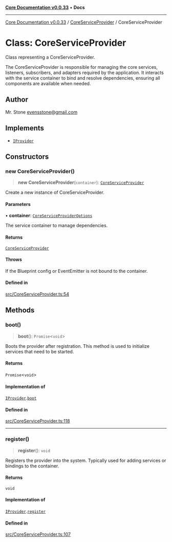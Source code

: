[**Core Documentation v0.0.33**](../../README.md) • **Docs**

***

[Core Documentation v0.0.33](../../modules.md) / [CoreServiceProvider](../README.md) / CoreServiceProvider

# Class: CoreServiceProvider

Class representing a CoreServiceProvider.

The CoreServiceProvider is responsible for managing the core services,
listeners, subscribers, and adapters required by the application.
It interacts with the service container to bind and resolve dependencies,
ensuring all components are available when needed.

## Author

Mr. Stone <evensstone@gmail.com>

## Implements

- [`IProvider`](../../definitions/interfaces/IProvider.md)

## Constructors

### new CoreServiceProvider()

> **new CoreServiceProvider**(`container`): [`CoreServiceProvider`](CoreServiceProvider.md)

Create a new instance of CoreServiceProvider.

#### Parameters

• **container**: [`CoreServiceProviderOptions`](../interfaces/CoreServiceProviderOptions.md)

The service container to manage dependencies.

#### Returns

[`CoreServiceProvider`](CoreServiceProvider.md)

#### Throws

If the Blueprint config or EventEmitter is not bound to the container.

#### Defined in

[src/CoreServiceProvider.ts:54](https://github.com/stonemjs/core/blob/08021ed6e90932028c37aa9d72d99b714efcda42/src/CoreServiceProvider.ts#L54)

## Methods

### boot()

> **boot**(): `Promise`\<`void`\>

Boots the provider after registration. This method is used to initialize services that need to be started.

#### Returns

`Promise`\<`void`\>

#### Implementation of

[`IProvider`](../../definitions/interfaces/IProvider.md).[`boot`](../../definitions/interfaces/IProvider.md#boot)

#### Defined in

[src/CoreServiceProvider.ts:118](https://github.com/stonemjs/core/blob/08021ed6e90932028c37aa9d72d99b714efcda42/src/CoreServiceProvider.ts#L118)

***

### register()

> **register**(): `void`

Registers the provider into the system. Typically used for adding services or bindings to the container.

#### Returns

`void`

#### Implementation of

[`IProvider`](../../definitions/interfaces/IProvider.md).[`register`](../../definitions/interfaces/IProvider.md#register)

#### Defined in

[src/CoreServiceProvider.ts:107](https://github.com/stonemjs/core/blob/08021ed6e90932028c37aa9d72d99b714efcda42/src/CoreServiceProvider.ts#L107)
